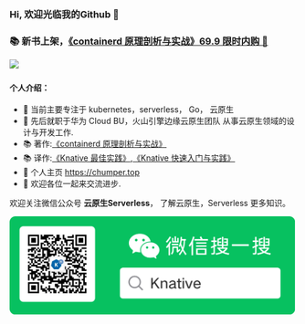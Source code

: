 ### Hi, 欢迎光临我的Github 👋

### 📚 新书上架，[《containerd 原理剖析与实战》69.9 限时内购 🔗](https://item.m.jd.com/product/14522216.html)
<img src=https://github.com/zhaojizhuang/zhaojizhuang/assets/3124692/0588413e-9e74-4a9f-866a-355b4e78dbef width=500 />

#### 个人介绍：
- 🌱 当前主要专注于 kubernetes，serverless， Go， 云原生
- 🔭 先后就职于华为 Cloud BU，火山引擎边缘云原生团队 从事云原生领域的设计与开发工作.
- 📚 著作:[《containerd 原理剖析与实战》](https://item.m.jd.com/product/14522216.html)
- 📚 译作:[《Knative 最佳实践》](https://item.jd.com/13200963.html),[《Knative 快速入门与实践》](https://item.jd.com/13063745.html)
- 🤔 个人主页 https://chumper.top
- 👯 欢迎各位一起来交流进步.


欢迎关注微信公众号 **云原生Serverless**， 了解云原生，Serverless 更多知识。

<img src=https://raw.githubusercontent.com/zhaojizhuang/zhaojizhuang/main/wechart.png width=500 />
